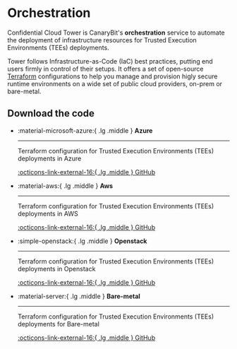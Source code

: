 # Orchestration

Confidential Cloud Tower is CanaryBit's **orchestration** service to automate the deployment of infrastructure resources for Trusted Execution Environments (TEEs) deployments.

Tower follows Infrastructure-as-Code (IaC) best practices, putting end users firmly in control of their setups. It offers a set of open-source [Terraform](https://terraform.io/) configurations to help you manage and provision higly secure runtime environments on a wide set of public cloud providers, on-prem or bare-metal.

## Download the code 

<div class="grid cards" markdown>
<!-- https://squidfunk.github.io/mkdocs-material/reference/grids/#using-card-grids !-->

-   :material-microsoft-azure:{ .lg .middle } __Azure__

    ---

    Terraform configuration for Trusted Execution Environments (TEEs) deployments in Azure
        
    [:octicons-link-external-16:{ .lg .middle } GitHub](https://github.com/canarybit/cc-tower-deploy-tee-azure)

-   :material-aws:{ .lg .middle } __Aws__

    ---

    Terraform configuration for Trusted Execution Environments (TEEs) deployments in AWS
        
    [:octicons-link-external-16:{ .lg .middle } GitHub](https://github.com/canarybit/cc-tower-deploy-tee-aws)

-   :simple-openstack:{ .lg .middle } __Openstack__

    ---

    Terraform configuration for Trusted Execution Environments (TEEs) deployments in Openstack

    [:octicons-link-external-16:{ .lg .middle } GitHub]()
    
-   :material-server:{ .lg .middle } __Bare-metal__

    ---

    Terraform configuration for Trusted Execution Environments (TEEs) deployments for Bare-metal

    [:octicons-link-external-16:{ .lg .middle } GitHub]()

</div>